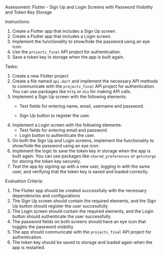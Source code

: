 Assessment: Flutter - Sign Up and Login Screens with Password Visibility and Token Key Storage

Instructions:

1. Create a Flutter app that includes a Sign Up screen.
2. Create a Flutter app that includes a Login screen.
3. Implement the functionality to show/hide the password using an eye icon.
4. Use the `projects_final` API project for authentication.
5. Save a token key in storage when the app is built again.

Tasks:

1. Create a new Flutter project 
2. Create a file named `api.dart` and implement the necessary API methods to communicate with the `projects_final` API project for authentication. You can use packages like `http` or `dio` for making API calls.
3. Implement a Sign Up screen with the following elements:
   - Text fields for entering name, email, username and password.
  
   - Sign Up button to register the user.
4. Implement a Login screen with the following elements:
   - Text fields for entering email and password.
   - Login button to authenticate the user.
5. On both the Sign Up and Login screens, implement the functionality to show/hide the password using an eye icon.
6. Implement the logic to save the token key in storage when the app is built again. You can use packages like `shared_preferences` or `getstorge` for storing the token key securely.
7. Test the app by signing up with a new user, logging in with the same user, and verifying that the token key is saved and loaded correctly.

Evaluation Criteria:

1. The Flutter app should be created successfully with the necessary dependencies and configurations
2. The Sign Up screen should contain the required elements, and the Sign Up button should register the user successfully
3. The Login screen should contain the required elements, and the Login button should authenticate the user successfully. 
4. The password fields on both screens should have an eye icon that toggles the password visibility
5. The app should communicate with the `projects_final` API project for authentication.
6. The token key should be saved to storage and loaded again when the app is restarted.
